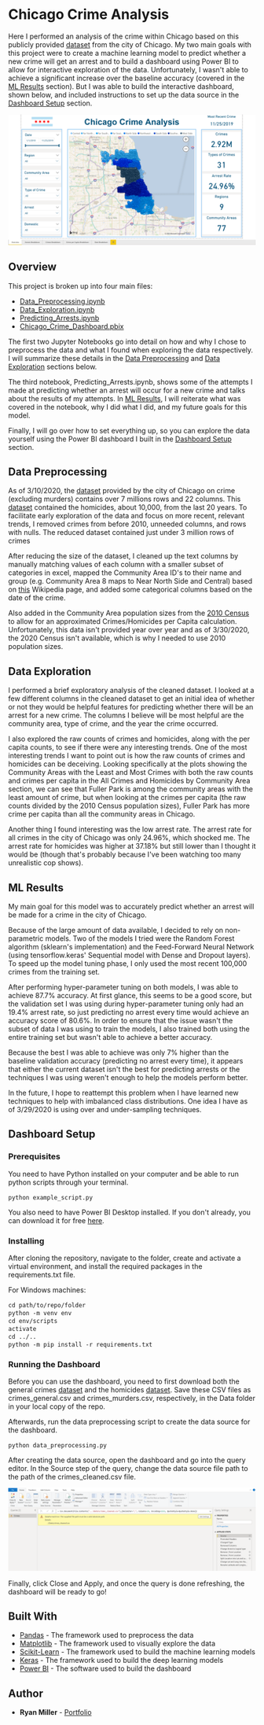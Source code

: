 # Chicago Crime Analysis

Here I performed an analysis of the crime within Chicago based on this publicly provided [dataset](https://data.cityofchicago.org/Public-Safety/Crimes-2001-to-present/ijzp-q8t2) from the city of Chicago. My two main goals with this project were to create a machine learning model to predict whether a new crime will get an arrest and to build a dashboard using Power BI to allow for interactive exploration of the data. Unfortunately, I wasn't able to achieve a significant increase over the baseline accuracy (covered in the [ML Results](#ml-results) section). But I was able to build the interactive dashboard, shown below, and included instructions to set up the data source in the [Dashboard Setup](#dashboard-setup) section.

![overview_screenshot](images/Overview_Screenshot.PNG)

## Overview

This project is broken up into four main files:
  - [Data_Preprocessing.ipynb](https://github.com/ryan-kp-miller/Chicago-Crime-Analysis/blob/master/Data_Preprocessing.ipynb)
  - [Data_Exploration.ipynb](https://github.com/ryan-kp-miller/Chicago-Crime-Analysis/blob/master/Data_Exploration.ipynb)
  - [Predicting_Arrests.ipynb](https://github.com/ryan-kp-miller/Chicago-Crime-Analysis/blob/master/Predicting_Arrests.ipynb)
  - [Chicago_Crime_Dashboard.pbix](https://github.com/ryan-kp-miller/Chicago-Crime-Analysis/blob/master/Chicago_Crime_Dashboard.pbix)

The first two Jupyter Notebooks go into detail on how and why I chose to preprocess the data and what I found when exploring the data respectively. I will summarize these details in the [Data Preprocessing](#data-preprocessing) and [Data Exploration](#data-exploration) sections below.

The third notebook, Predicting_Arrests.ipynb, shows some of the attempts I made at predicting whether an arrest will occur for a new crime and talks about the results of my attempts. In [ML Results](#ml-results), I will reiterate what was covered in the notebook, why I did what I did, and my future goals for this model.

Finally, I will go over how to set everything up, so you can explore the data yourself using the Power BI dashboard I built in the [Dashboard Setup](#dashboard-setup) section.


## Data Preprocessing

As of 3/10/2020, the [dataset](https://data.cityofchicago.org/Public-Safety/Crimes-2001-to-present/ijzp-q8t2) provided by the city of Chicago on crime (excluding murders) contains over 7 millions rows and 22 columns. This [dataset](#https://data.cityofchicago.org/Public-Safety/Homicides/k9xv-yxzs) contained the homicides, about 10,000, from the last 20 years. To facilitate early exploration of the data and focus on more recent, relevant trends, I removed crimes from before 2010, unneeded columns, and rows with nulls. The reduced dataset contained just under 3 million rows of crimes  

After reducing the size of the dataset, I cleaned up the text columns by manually matching values of each column with a smaller subset of categories in excel, mapped the Community Area ID's to their name and group (e.g. Community Area 8 maps to Near North Side and Central) based on [this](https://en.wikipedia.org/wiki/Community_areas_in_Chicago) Wikipedia page, and added some categorical columns based on the date of the crime.  

Also added in the Community Area population sizes from the [2010 Census](https://www.chicago.gov/content/dam/city/depts/zlup/Zoning_Main_Page/Publications/Census_2010_Community_Area_Profiles/Census_2010_and_2000_CA_Populations.pdf) to allow for an approximated Crimes/Homicides per Capita calculation. Unfortunately, this data isn't provided year over year and as of 3/30/2020, the 2020 Census isn't available, which is why I needed to use 2010 population sizes.


## Data Exploration

I performed a brief exploratory analysis of the cleaned dataset. I looked at a few different columns in the cleaned dataset to get an initial idea of whether or not they would be helpful features for predicting whether there will be an arrest for a new crime. The columns I believe will be most helpful are the community area, type of crime, and the year the crime occurred.

I also explored the raw counts of crimes and homicides, along with the per capita counts, to see if there were any interesting trends. One of the most interesting trends I want to point out is how the raw counts of crimes and homicides can be deceiving. Looking specifically at the plots showing the Community Areas with the Least and Most Crimes with both the raw counts and crimes per capita in the All Crimes and Homicides by Community Area section, we can see that Fuller Park is among the community areas with the least amount of crime, but when looking at the crimes per capita (the raw counts divided by the 2010 Census population sizes), Fuller Park has more crime per capita than all the  community areas in Chicago.  

Another thing I found interesting was the low arrest rate. The arrest rate for all crimes in the city of Chicago was only 24.96%, which shocked me. The arrest rate for homicides was higher at 37.18% but still lower than I thought it would be (though that's probably because I've been watching too many unrealistic cop shows).


## ML Results  

My main goal for this model was to accurately predict whether an arrest will be made for a crime in the city of Chicago.  

Because of the large amount of data available, I decided to rely on non-parametric models. Two of the models I tried were the Random Forest algorithm (sklearn's implementation) and the Feed-Forward Neural Network (using tensorflow.keras' Sequential model with Dense and Dropout layers). To speed up the model tuning phase, I only used the most recent 100,000 crimes from the training set.    

After performing hyper-parameter tuning on both models, I was able to achieve 87.7% accuracy. At first glance, this seems to be a good score, but the validation set I was using during hyper-parameter tuning only had an 19.4% arrest rate, so just predicting no arrest every time would achieve an accuracy score of 80.6%. In order to ensure that the issue wasn't the subset of data I was using to train the models, I also trained both using the entire training set but wasn't able to achieve a better accuracy.

Because the best I was able to achieve was only 7% higher than the baseline validation accuracy (predicting no arrest every time), it appears that either the current dataset isn't the best for predicting arrests or the techniques I was using weren't enough to help the models perform better.

In the future, I hope to reattempt this problem when I have learned new techniques to help with imbalanced class distributions. One idea I have as of 3/29/2020 is using over and under-sampling techniques.


## Dashboard Setup

### Prerequisites

You need to have Python installed on your computer and be able to run python
scripts through your terminal.

```
python example_script.py
```

You also need to have Power BI Desktop installed. If you don't already, you can download it for free [here](https://www.microsoft.com/en-us/download/details.aspx?id=58494).


### Installing

After cloning the repository, navigate to the folder, create and activate a virtual environment, and install the required packages in the requirements.txt file.

For Windows machines:
```
cd path/to/repo/folder
python -m venv env
cd env/scripts
activate
cd ../..
python -m pip install -r requirements.txt
```


### Running the Dashboard

Before you can use the dashboard, you need to first download both the general crimes [dataset](https://data.cityofchicago.org/Public-Safety/Crimes-2001-to-present/ijzp-q8t2) and the homicides [dataset](#https://data.cityofchicago.org/Public-Safety/Homicides/k9xv-yxzs). Save these CSV files as crimes_general.csv and crimes_murders.csv, respectively, in the Data folder in your local copy of the repo.  

Afterwards, run the data preprocessing script to create the data source for the dashboard.

```
python data_preprocessing.py
```

After creating the data source, open the dashboard and go into the query editor. In the Source step of the query, change the data source file path to the path of the crimes_cleaned.csv file.

![Data_Source_File_Path_Screenshot](images/Data_Source_File_Path_Screenshot.PNG)

 Finally, click Close and Apply, and once the query is done refreshing, the dashboard will be ready to go!


## Built With

* [Pandas](https://plot.ly/python/plotly-express/) - The framework used to preprocess the data
* [Matplotlib](https://matplotlib.org/) - The framework used to visually explore the data
* [Scikit-Learn](https://scikit-learn.org/stable/) - The framework used to build the machine learning models
* [Keras](https://www.tensorflow.org/guide/keras) - The framework used to build the deep learning models
* [Power BI](https://pypi.org/project/yfinance/) - The software used to build the dashboard

## Author

* **Ryan Miller** - [Portfolio](https://ryan-kp-miller.github.io/)
